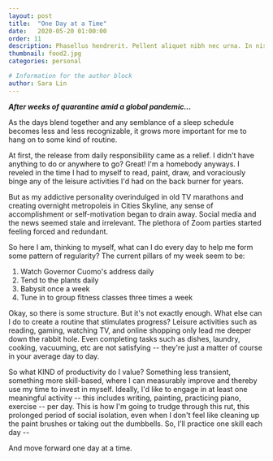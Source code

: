 ```yaml
---
layout: post
title:  "One Day at a Time"
date:   2020-05-20 01:00:00
order: 11
description: Phasellus hendrerit. Pellent aliquet nibh nec urna. In nis aliquet vel, dapibus id, mattis.
thumbnail: food2.jpg
categories: personal

# Information for the author block
author: Sara Lin
---
```


<b><i>After weeks of quarantine amid a global pandemic...</i></b>

As the days blend together and any semblance of a sleep schedule becomes less and less recognizable, it grows more important for me to hang on to some kind of routine. 

At first, the release from daily responsibility came as a relief. I didn't have anything to do or anywhere to go? Great! I'm a homebody anyways. I reveled in the time I had to myself to read, paint, draw, and voraciously binge any of the leisure activities I'd had on the back burner for years. 

But as my addictive personality overindulged in old TV marathons and creating overnight metropoleis in Cities Skyline, any sense of accomplishment or self-motivation began to drain away. Social media and the news seemed stale and irrelevant. The plethora of Zoom parties started feeling forced and redundant.

So here I am, thinking to myself, what can I do every day to help me form some pattern of regularity? The current pillars of my week seem to be:
  1. Watch Governor Cuomo's address daily
  2. Tend to the plants daily 
  3. Babysit once a week 
  4. Tune in to group fitness classes three times a week

Okay, so there is some structure. But it's not exactly enough. What else can I do to create a routine that stimulates progress? Leisure activities such as reading, gaming, watching TV, and online shopping only lead me deeper down the rabbit hole. Even completing tasks such as dishes, laundry, cooking, vacuuming, etc are not satisfying -- they're just a matter of course in your average day to day. 

So what KIND of productivity do I value? Something less transient, something more skill-based, where I can measurably improve and thereby use my time to invest in myself. Ideally, I'd like to engage in at least one meaningful activity -- this includes writing, painting, practicing piano, exercise -- per day. This is how I'm going to trudge through this rut, this prolonged period of social isolation, even when I don't feel like cleaning up the paint brushes or taking out the dumbbells. So, I'll practice one skill each day --

And move forward one day at a time.
